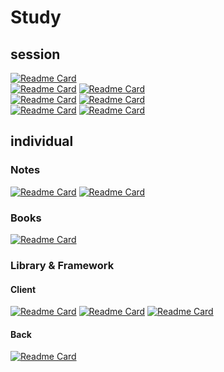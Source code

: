 # Study

## session
[![Readme Card](https://github-readme-stats.vercel.app/api/pin/?username=Kimyerim1935&repo=JavaScript_session&theme=cobalt)](https://github.com/Kimyerim1935/JavaScript_session)</br>
[![Readme Card](https://github-readme-stats.vercel.app/api/pin/?username=Kimyerim1935&repo=frontend-survival-week01&theme=dracula)](https://github.com/Kimyerim1935/frontend-survival-week01)
[![Readme Card](https://github-readme-stats.vercel.app/api/pin/?username=Kimyerim1935&repo=frontend-survival-week02&theme=dracula)](https://github.com/Kimyerim1935/frontend-survival-week02)</br>
[![Readme Card](https://github-readme-stats.vercel.app/api/pin/?username=Kimyerim1935&repo=frontend-survival-week03&theme=dracula)](https://github.com/Kimyerim1935/frontend-survival-week03)
[![Readme Card](https://github-readme-stats.vercel.app/api/pin/?username=Kimyerim1935&repo=frontend-survival-week04&theme=dracula)](https://github.com/Kimyerim1935/frontend-survival-week04)</br>
[![Readme Card](https://github-readme-stats.vercel.app/api/pin/?username=Kimyerim1935&repo=frontend-survival-week05&theme=dracula)](https://github.com/Kimyerim1935/frontend-survival-week05)
[![Readme Card](https://github-readme-stats.vercel.app/api/pin/?username=Kimyerim1935&repo=frontend-survival-week06&theme=dracula)](https://github.com/Kimyerim1935/frontend-survival-week06)</br>

## individual

### Notes
[![Readme Card](https://github-readme-stats.vercel.app/api/pin/?username=Kimyerim1935&repo=studyNote_2023&theme=merko)](https://github.com/Kimyerim1935/studyNote_2023)
[![Readme Card](https://github-readme-stats.vercel.app/api/pin/?username=Kimyerim1935&repo=&theme=merko)](https://github.com/Kimyerim1935/algorithm)

### Books
[![Readme Card](https://github-readme-stats.vercel.app/api/pin/?username=Kimyerim1935&repo=Books&theme=cobalt)](https://github.com/Kimyerim1935/Books)

### Library & Framework

#### Client
[![Readme Card](https://github-readme-stats.vercel.app/api/pin/?username=Kimyerim1935&repo=react-graphql-study&theme=dracula)](https://github.com/Kimyerim1935/react-graphql-study)
[![Readme Card](https://github-readme-stats.vercel.app/api/pin/?username=Kimyerim1935&repo=CarrotMarket&theme=dracula)](https://github.com/Kimyerim1935/CarrotMarket)
[![Readme Card](https://github-readme-stats.vercel.app/api/pin/?username=Kimyerim1935&repo=react-messenger&theme=dracula)](https://github.com/Kimyerim1935/react-messenger)

#### Back
[![Readme Card](https://github-readme-stats.vercel.app/api/pin/?username=Kimyerim1935&repo=java-linked-list&theme=dracula)](https://github.com/Kimyerim1935/java-linked-list)
